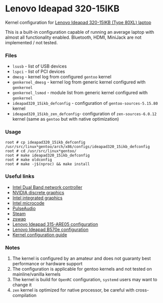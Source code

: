 # Lenovo Ideapad 320-15IKB

Kernel configuration for [Lenovo Ideapad 320-15IKB \(Type 80XL\) laptop](pcsupport.lenovo.com/us/en/products/laptops-and-netbooks/300-series/320-15ikb/)

This is a built-in configuration capable of running an average laptop with almost all functionality enabled. Bluetooth, HDMI, MiniJack are not implemented / not tested.

### Files
 - `lsusb`                         - list of USB devices
 - `lspci`                         - list of PCI devices
 - `dmesg`                         - kernel log from configured `gentoo` kernel
 - `genkernel_dmesg`               - kernel log from generic kernel configured with `genkernel`
 - `genkernel_lsmod`               - module list from generic kernel configured with `genkernel`
 - `ideapad320_15ikb_defconfig`    - configuration of `gentoo-sources-5.15.80` kernel
 - `ideapad320_15ikb_zen_defconfig`- configuration of `zen-sources-6.0.12` kernel (same as `gentoo` but with native optimization)

### Usage
```
root # cp ideapad320_15ikb_defconfig /usr/src/linux*gentoo/arch/x86/configs/ideapad320_15ikb_defconfig
root # cd /usr/src/linux*gentoo/
root # make ideapad320_15ikb_defconfig
root # make oldconfig
root # make -j$(nproc) && make install
```

### Useful links
 - [Intel Dual Band network controller](https://wiki.gentoo.org/wiki/Iwlwifi)
 - [NVIDIA discrete graphics](https://wiki.gentoo.org/wiki/NVIDIA/nvidia-drivers)
 - [Intel integrated graphics](https://wiki.gentoo.org/wiki/Intel)
 - [Intel microcode](https://wiki.gentoo.org/wiki/Intel_microcode)
 - [PulseAudio](https://wiki.gentoo.org/wiki/PulseAudio)
 - [Steam](https://wiki.gentoo.org/wiki/Steam)
 - [zswap](https://wiki.gentoo.org/wiki/Zswap)
 - [Lenovo Ideapad 315-ARE05 configuration](https://wiki.gentoo.org/wiki/Lenovo_Ideapad_3_15ARE05_(Ryzen))
 - [Lenovo Ideapad B570e configuration](https://wiki.gentoo.org/wiki/Lenovo_IdeaPad_B570e)
 - [Kernel configuration guide](https://wiki.gentoo.org/wiki/Kernel/Gentoo_Kernel_Configuration_Guide)

### Notes
 1. The kernel is configured by an amateur and does not guaranty best performance or hardware support
 2. The configuration is applicable for gentoo kernels and not tested on mainline/vanilla kernels
 3. The kernel is build for `OpenRC` configuration, `systemd` users may want to change it
 4. `zen` kernel is optimized for native processor, be careful with cross-compilation